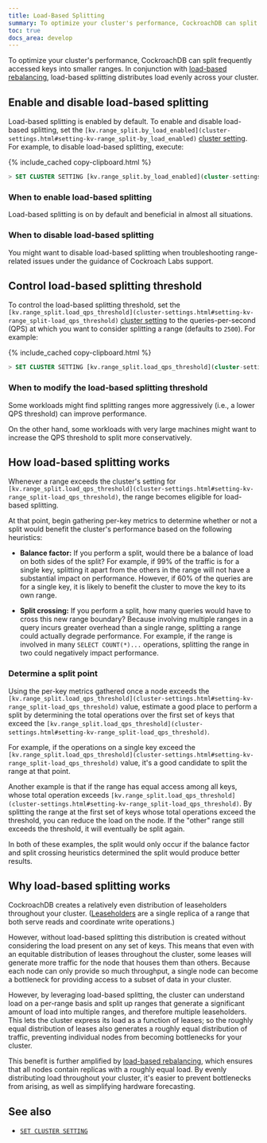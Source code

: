 ```yaml
---
title: Load-Based Splitting
summary: To optimize your cluster's performance, CockroachDB can split frequently accessed keys into their own ranges.
toc: true
docs_area: develop
---
```


To optimize your cluster's performance, CockroachDB can split frequently accessed keys into smaller ranges. In conjunction with [load-based rebalancing](architecture/replication-layer.html#load-based-replica-rebalancing), load-based splitting distributes load evenly across your cluster.

## Enable and disable load-based splitting

Load-based splitting is enabled by default. To enable and disable load-based splitting, set the `[kv.range_split.by_load_enabled](cluster-settings.html#setting-kv-range_split-by_load_enabled)` [cluster setting](cluster-settings.html). For example, to disable load-based splitting, execute:

{% include_cached copy-clipboard.html %}
~~~ sql
> SET CLUSTER SETTING [kv.range_split.by_load_enabled](cluster-settings.html#setting-kv-range_split-by_load_enabled) = false;
~~~

### When to enable load-based splitting

Load-based splitting is on by default and beneficial in almost all situations.

### When to disable load-based splitting

You might want to disable load-based splitting when troubleshooting range-related issues under the guidance of Cockroach Labs support.

## Control load-based splitting threshold

To control the load-based splitting threshold, set the `[kv.range_split.load_qps_threshold](cluster-settings.html#setting-kv-range_split-load_qps_threshold)` [cluster setting](cluster-settings.html) to the queries-per-second (QPS) at which you want to consider splitting a range (defaults to `2500`). For example:

{% include_cached copy-clipboard.html %}
~~~ sql
> SET CLUSTER SETTING [kv.range_split.load_qps_threshold](cluster-settings.html#setting-kv-range_split-load_qps_threshold) = 2000;
~~~

### When to modify the load-based splitting threshold

Some workloads might find splitting ranges more aggressively (i.e., a lower QPS threshold) can improve performance.

On the other hand, some workloads with very large machines might want to increase the QPS threshold to split more conservatively.

## How load-based splitting works

Whenever a range exceeds the cluster's setting for `[kv.range_split.load_qps_threshold](cluster-settings.html#setting-kv-range_split-load_qps_threshold)`, the range becomes eligible for load-based splitting.

At that point, begin gathering per-key metrics to determine whether or not a split would benefit the cluster's performance based on the following heuristics:

- **Balance factor:** If you perform a split, would there be a balance of load on both sides of the split? For example, if 99% of the traffic is for a single key, splitting it apart from the others in the range will not have a substantial impact on performance. However, if 60% of the queries are for a single key, it is likely to benefit the cluster to move the key to its own range.

- **Split crossing:** If you perform a split, how many queries would have to cross this new range boundary? Because involving multiple ranges in a query incurs greater overhead than a single range, splitting a range could actually degrade performance. For example, if the range is involved in many `SELECT COUNT(*)...` operations, splitting the range in two could negatively impact performance.

### Determine a split point

Using the per-key metrics gathered once a node exceeds the `[kv.range_split.load_qps_threshold](cluster-settings.html#setting-kv-range_split-load_qps_threshold)` value, estimate a good place to perform a split by determining the total operations over the first set of keys that exceed the `[kv.range_split.load_qps_threshold](cluster-settings.html#setting-kv-range_split-load_qps_threshold)`.

For example, if the operations on a single key exceed the `[kv.range_split.load_qps_threshold](cluster-settings.html#setting-kv-range_split-load_qps_threshold)` value, it's a good candidate to split the range at that point.

Another example is that if the range has equal access among all keys, whose total operation exceeds `[kv.range_split.load_qps_threshold](cluster-settings.html#setting-kv-range_split-load_qps_threshold)`. By splitting the range at the first set of keys whose total operations exceed the threshold, you can reduce the load on the node. If the "other" range still exceeds the threshold, it will eventually be split again.

In both of these examples, the split would only occur if the balance factor and split crossing heuristics determined the split would produce better results.

## Why load-based splitting works

CockroachDB creates a relatively even distribution of leaseholders throughout your cluster. ([Leaseholders](architecture/replication-layer.html#leases) are a single replica of a range that both serve reads and coordinate write operations.)

However, without load-based splitting this distribution is created without considering the load present on any set of keys. This means that even with an equitable distribution of leases throughout the cluster, some leases will generate more traffic for the node that houses them than others. Because each node can only provide so much throughput, a single node can become a bottleneck for providing access to a subset of data in your cluster.

However, by leveraging load-based splitting, the cluster can understand load on a per-range basis and split up ranges that generate a significant amount of load into multiple ranges, and therefore multiple leaseholders. This lets the cluster express its load as a function of leases; so the roughly equal distribution of leases also generates a roughly equal distribution of traffic, preventing individual nodes from becoming bottlenecks for your cluster.

This benefit is further amplified by [load-based rebalancing](architecture/replication-layer.html#load-based-replica-rebalancing), which ensures that all nodes contain replicas with a roughly equal load. By evenly distributing load throughout your cluster, it's easier to prevent bottlenecks from arising, as well as simplifying hardware forecasting.

## See also

- [`SET CLUSTER SETTING`](set-cluster-setting.html)
